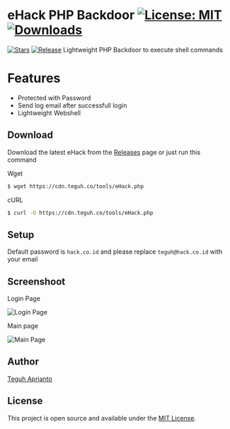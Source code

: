 # eHack PHP Backdoor [![License: MIT](https://img.shields.io/badge/License-MIT-blue.svg)](https://opensource.org/licenses/MIT) [![Downloads](https://img.shields.io/github/downloads/secgron/eHack/total.svg)](https://github.com/secgron//secgron/eHack/releases/latest)
[![Stars](https://img.shields.io/github/stars/secgron/eHack.svg)](https://github.com/secgron/eHack/stargazers)
[![Release](https://img.shields.io/github/release/secgron/eHack.svg)](https://github.com/secgron/eHack/releases/latest)
Lightweight PHP Backdoor to execute shell commands

# Features

- Protected with Password
- Send log email after successfull login
- Lightweight Webshell

## Download

Download the latest eHack from the [Releases](https://github.com/secgron/eHack/releases) page or just run this command

Wget
```bash
$ wget https://cdn.teguh.co/tools/eHack.php
```

cURL
```bash
$ curl -O https://cdn.teguh.co/tools/eHack.php
```

## Setup

Default password is `hack.co.id` and please replace `teguh@hack.co.id` with your email

## Screenshoot

Login Page

![Login Page](https://cdn.teguh.co/images/login.png)

Main page

![Main Page](https://cdn.teguh.co/images/main.png)

## Author

[Teguh Aprianto](https://teguh.co)

## License

This project is open source and available under the [MIT License](LICENSE).
